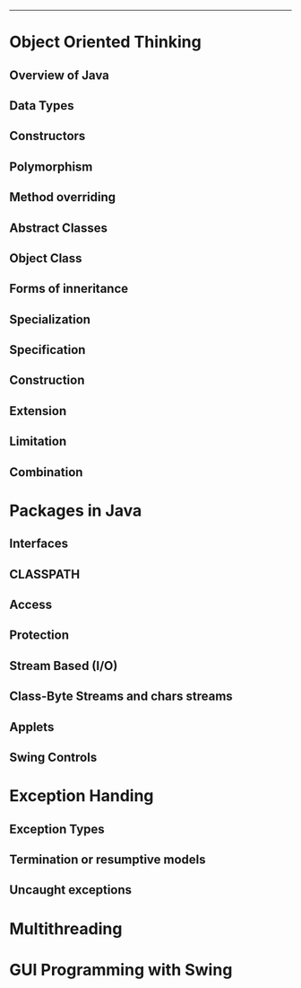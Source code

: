 ___
# Object Oriented Thinking

## Overview of Java

## Data Types

## Constructors

## Polymorphism

## Method overriding

## Abstract Classes

## Object Class

## Forms of inneritance

## Specialization

## Specification

## Construction

## Extension

## Limitation

## Combination


# Packages in Java

## Interfaces

## CLASSPATH

## Access 

## Protection

## Stream Based (I/O)

## Class-Byte Streams and chars streams

## Applets

## Swing Controls

# Exception Handing

## Exception Types

## Termination or resumptive models

## Uncaught exceptions

# Multithreading

# GUI Programming with Swing



